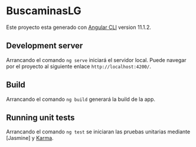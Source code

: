 # BuscaminasLG

Este proyecto esta generado con [Angular CLI](https://github.com/angular/angular-cli) version 11.1.2.

## Development server

Arrancando el comando `ng serve` iniciará el servidor local. Puede navegar por el proyecto al siguiente enlace `http://localhost:4200/`.

## Build

Arrancando el comando `ng build` generará la build de la app.

## Running unit tests

Arrancando el comando `ng test` se iniciaran las pruebas unitarias mediante [Jasmine] y [Karma](https://karma-runner.github.io).



